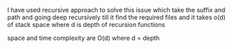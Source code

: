 I have used recursive approach to solve this issue 
which take the suffix and path and going deep recursively 
till it find the required files and it takes o(d) of stack space where d is depth of recursion functions

space and time complexity are O(d) where d = depth